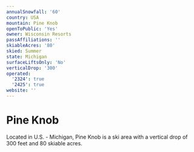 ```yaml
---
annualSnowfall: '60'
country: USA
mountain: Pine Knob
openToPublic: 'Yes'
owner: Wisconsin Resorts
passAffiliations: ''
skiableAcres: '80'
skied: Summer
state: Michigan
surfaceLiftsOnly: 'No'
verticalDrop: '300'
operated:
  '2324': true
  '2425': true
website: ''
---
```



# Pine Knob

Located in U.S. - Michigan, Pine Knob is a ski area with a vertical drop of 300 feet and 80 skiable acres.
